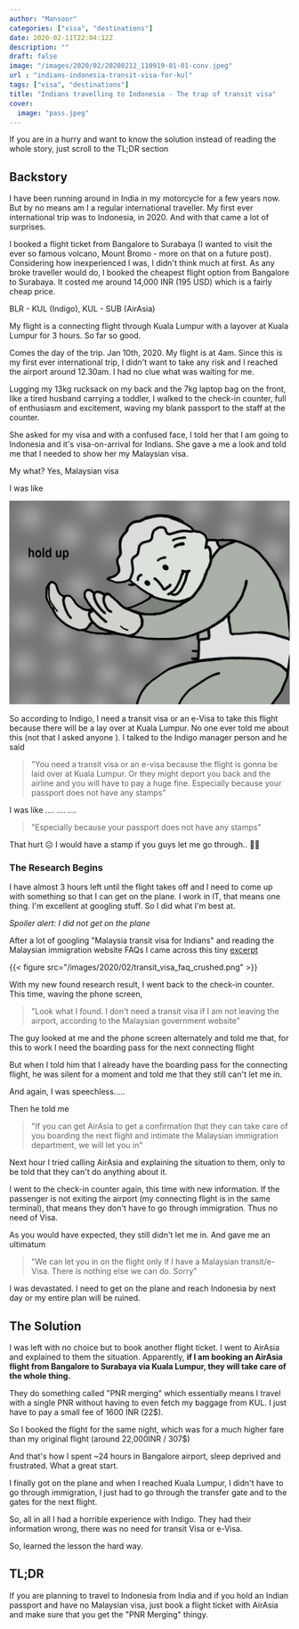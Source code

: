 ```yaml
---
author: "Mansoor"
categories: ["visa", "destinations"]
date: 2020-02-11T22:04:12Z
description: ""
draft: false
image: "/images/2020/02/20200212_110919-01-01-conv.jpeg"
url : "indians-indonesia-transit-visa-for-kul"
tags: ["visa", "destinations"]
title: "Indians travelling to Indonesia - The trap of transit visa"
cover:
  image: "pass.jpeg"
---
```





If you are in a hurry and want to know the solution instead of reading the whole story, just scroll to the TL;DR section

## Backstory

I have been running around in India in my motorcycle for a few years now. But by no means am I a regular international traveller. My first ever international trip was to Indonesia, in 2020. And with that came a lot of surprises.

I booked a flight ticket from Bangalore to Surabaya (I wanted to visit the ever so famous volcano, Mount Bromo - more on that on a future post). Considering how inexperienced I was, I didn't think much at first. As any broke traveller would do, I booked the cheapest flight option from Bangalore to Surabaya. It costed me around 14,000 INR (195 USD) which is  a fairly cheap price.

BLR - KUL (Indigo), KUL - SUB (AirAsia)

My flight is a connecting flight through Kuala Lumpur with a layover at Kuala Lumpur for 3 hours. So far so good.

Comes the day of the trip. Jan 10th, 2020. My flight is at 4am. Since this is my first ever international trip, I didn't want to take any risk and I reached the airport around 12.30am. I had no clue what was waiting for me.

Lugging my 13kg rucksack on my back and the 7kg laptop bag on the front, like a tired husband carrying a toddler, I walked to the check-in counter, full of enthusiasm and excitement, waving my blank passport to the staff at the counter.

She asked for my visa and with a confused face, I told her that I am going to Indonesia and it's visa-on-arrival for Indians. She gave a me a look and told me that I needed to show her my Malaysian visa.

My what? Yes, Malaysian visa

I was like

![Holup](holup_meme.png)

So according to Indigo, I need a transit visa or an e-Visa to take this flight because there will be a lay over at Kuala Lumpur. No one ever told me about this (not that I asked anyone ). I talked to the Indigo manager person and he said

> "You need a transit visa or an e-visa because the flight is gonna be laid over at Kuala Lumpur. Or they might deport you back and the airline and you will have to pay a huge fine. Especially because your passport does not have any stamps"

I was like .... .... ....

> "Especially because your passport does not have any stamps"

That hurt ☹️ I would have a stamp if you guys let me go through.. 🤷‍♂️

### The Research Begins

I have almost 3 hours left until the flight takes off and I need to come up with something so that I can get on the plane. I work in IT, that means one thing. I'm excellent at googling stuff. So I did what I'm best at.

_Spoiler alert: I did not get on the plane_

After a lot of googling "Malaysia transit visa for Indians" and reading the Malaysian immigration website FAQs I came across this tiny [excerpt](https://www.kln.gov.my/web/ind_chennai/faqs)

{{< figure src="/images/2020/02/transit_visa_faq_crushed.png" >}}

With my new found research result, I went back to the check-in counter. This time, waving the phone screen,

> "Look what I found. I don't need a transit visa if I am not leaving the airport, according to the Malaysian government website"

The guy looked at me and the phone screen alternately and told me that, for this to work I need the boarding pass for the next connecting flight

But when I told him that I already have the boarding pass for the connecting flight, he was silent for a moment and told me that they still can't let me in.

And again, I was speechless.....

Then he told me

> "If you can get AirAsia to get a confirmation that they can take care of you boarding the next flight and intimate the Malaysian immigration department, we will let you in"

Next hour I tried calling AirAsia and explaining the situation to them, only to be told that they can't do anything about it.

I went to the check-in counter again, this time with new information. If the passenger is not exiting the airport (my connecting flight is in the same terminal), that means they don't have to go through immigration. Thus no need of Visa.

As you would have expected, they still didn't let me in. And gave me an ultimatum

> "We can let you in on the flight only if I have a Malaysian transit/e-Visa. There is nothing else we can do. Sorry"

I was devastated. I need to get on the plane and reach Indonesia by next day or my entire plan will be ruined.

## The Solution

I was left with no choice but to book another flight ticket. I went to AirAsia and explained to them the situation. Apparently, **if I am booking an AirAsia flight from Bangalore to Surabaya via Kuala Lumpur, they will take care of the whole thing.**

They do something called "PNR merging" which essentially means I travel with a single PNR without having to even fetch my baggage from KUL. I just have to pay a small fee of 1600 INR (22$).

So I booked the flight for the same night, which was for a much higher fare than my original flight (around 22,000INR / 307$)

And that's how I spent ~24 hours in Bangalore airport, sleep deprived and frustrated. What a great start.

I finally got on the plane and when I reached Kuala Lumpur, I didn't have to go through immigration, I just had to go through the transfer gate and to the gates for the next flight.

So, all in all I had a horrible experience with Indigo. They had their information wrong, there was no need for transit Visa or e-Visa.

So, learned the lesson the hard way.

## TL;DR

If you are planning to travel to Indonesia from India and if you hold an Indian passport and have no Malaysian visa, just book a flight ticket with AirAsia and make sure that you get the "PNR Merging" thingy.

